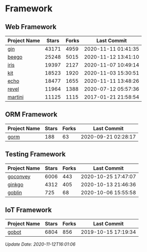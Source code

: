 # Framework

## Web Framework
| Project Name | Stars | Forks | Last Commit |
| ------------ | ----- | ----- | ----------- |
| [gin](https://github.com/gin-gonic/gin) | 43171 | 4959 | 2020-11-11 01:41:35 |
| [beego](https://github.com/astaxie/beego) | 25248 | 5015 | 2020-11-12 13:41:10 |
| [iris](https://github.com/kataras/iris) | 19397 | 2127 | 2020-11-07 10:49:14 |
| [kit](https://github.com/go-kit/kit) | 18523 | 1920 | 2020-11-03 15:30:51 |
| [echo](https://github.com/labstack/echo) | 18477 | 1655 | 2020-11-11 13:48:26 |
| [revel](https://github.com/revel/revel) | 11964 | 1388 | 2020-07-12 05:57:36 |
| [martini](https://github.com/go-martini/martini) | 11125 | 1115 | 2017-01-21 21:58:54 |

## ORM Framework
| Project Name | Stars | Forks | Last Commit |
| ------------ | ----- | ----- | ----------- |
| [gorm](https://github.com/jinzhu/gorm) | 188 | 63 | 2020-09-21 02:28:17 |

## Testing Framework
| Project Name | Stars | Forks | Last Commit |
| ------------ | ----- | ----- | ----------- |
| [goconvey](https://github.com/smartystreets/goconvey) | 6006 | 443 | 2020-10-25 17:47:07 |
| [ginkgo](https://github.com/onsi/ginkgo) | 4312 | 405 | 2020-10-13 21:46:36 |
| [goblin](https://github.com/franela/goblin) | 725 | 68 | 2020-10-06 15:55:58 |

## IoT Framework
| Project Name | Stars | Forks | Last Commit |
| ------------ | ----- | ----- | ----------- |
| [gobot](https://github.com/hybridgroup/gobot) | 6804 | 856 | 2019-10-15 17:19:34 |

*Update Date: 2020-11-12T16:01:06*